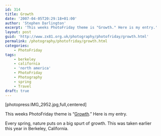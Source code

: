 ```yaml
---
id: 314
title: Growth
date: '2007-04-05T20:29:18+01:00'
author: 'Stephen Darlington'
excerpt: 'This weeks PhotoFriday theme is "Growth." Here is my entry.'
layout: post
guid: 'http://www.zx81.org.uk/photography/photofriday/growth.html'
permalink: /photography/photofriday/growth.html
categories:
    - PhotoFriday
tags:
    - berkeley
    - california
    - 'north america'
    - PhotoFriday
    - Photography
    - spring
    - Travel
draft: true
---
```


\[photopress:IMG\_2952.jpg,full,centered\]

This weeks PhotoFriday theme is “[Growth](http://www.photofriday.com/archives/challenge/000654.php "PhotoFriday: Growth").” Here is my entry.

Every spring, nature puts on a big spurt of growth. This was taken earlier this year in Berkeley, California.